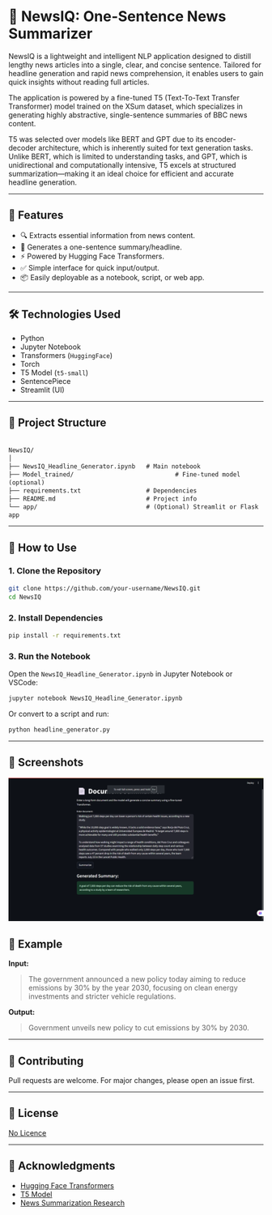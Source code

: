 # 📰 NewsIQ: One-Sentence News Summarizer

NewsIQ is a lightweight and intelligent NLP application designed to distill lengthy news articles into a single, clear, and concise sentence. Tailored for headline generation and rapid news comprehension, it enables users to gain quick insights without reading full articles.

The application is powered by a fine-tuned T5 (Text-To-Text Transfer Transformer) model trained on the XSum dataset, which specializes in generating highly abstractive, single-sentence summaries of BBC news content.

T5 was selected over models like BERT and GPT due to its encoder-decoder architecture, which is inherently suited for text generation tasks. Unlike BERT, which is limited to understanding tasks, and GPT, which is unidirectional and computationally intensive, T5 excels at structured summarization—making it an ideal choice for efficient and accurate headline generation.

---

## 🚀 Features

- 🔍 Extracts essential information from news content.
- 🧠 Generates a one-sentence summary/headline.
- ⚡ Powered by Hugging Face Transformers.
- ✅ Simple interface for quick input/output.
- 📦 Easily deployable as a notebook, script, or web app.

---

## 🛠️ Technologies Used

- Python
- Jupyter Notebook
- Transformers (`HuggingFace`)
- Torch
- T5 Model (`t5-small`)
- SentencePiece
- Streamlit (UI)

---

## 📁 Project Structure

```

NewsIQ/
│
├── NewsIQ_Headline_Generator.ipynb   # Main notebook
├── Model_trained/                            # Fine-tuned model (optional)
├── requirements.txt                  # Dependencies
├── README.md                         # Project info
└── app/                              # (Optional) Streamlit or Flask app

```
---


## 📌 How to Use

### 1. Clone the Repository

```bash
git clone https://github.com/your-username/NewsIQ.git
cd NewsIQ
````

### 2. Install Dependencies

```bash
pip install -r requirements.txt
```

### 3. Run the Notebook

Open the `NewsIQ_Headline_Generator.ipynb` in Jupyter Notebook or VSCode:

```bash
jupyter notebook NewsIQ_Headline_Generator.ipynb
```

Or convert to a script and run:

```bash
python headline_generator.py
```

---

## 📸 Screenshots
![NewsIQ UI](screenshots/image.png)


## 🧪 Example

**Input:**

> The government announced a new policy today aiming to reduce emissions by 30% by the year 2030, focusing on clean energy investments and stricter vehicle regulations.

**Output:**

> Government unveils new policy to cut emissions by 30% by 2030.


---

## 🤝 Contributing

Pull requests are welcome. For major changes, please open an issue first.

---

## 📜 License

[No Licence]()

---

## 🙌 Acknowledgments

* [Hugging Face Transformers](https://huggingface.co/transformers/)
* [T5 Model](https://huggingface.co/t5-small)
* [News Summarization Research](https://arxiv.org/abs/2006.15454)

```
